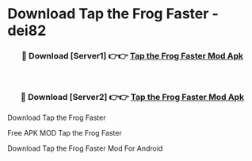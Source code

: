 # Download Tap the Frog Faster - dei82



<div align="center">
<h3>🔴 Download [Server1] 👉👉 <a href="https://momento.my/?title=Tap_the_Frog_Faster">Tap the Frog Faster Mod Apk</a></h3><br>

<h3>🔴 Download [Server2] 👉👉 <a href="https://momento.my/?title=Tap_the_Frog_Faster">Tap the Frog Faster Mod Apk</a></h3>
</div>



Download Tap the Frog Faster 

Free APK MOD Tap the Frog Faster 

Download Tap the Frog Faster Mod For Android
